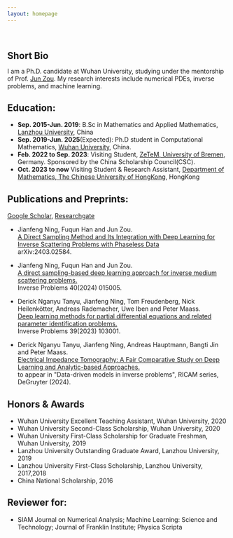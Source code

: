 ```yaml
---
layout: homepage
---
```


<h1 id="about-me"></h1>

<h2 style="margin: 60px 0px 10px;">Short Bio</h2>

I am a Ph.D. candidate at Wuhan University, studying under the mentorship of Prof. [Jun Zou](https://www.math.cuhk.edu.hk/~zou/).  My research interests include numerical PDEs, inverse problems, and machine learning.


## Education:

- **Sep. 2015-Jun. 2019**: B.Sc in Mathematics and Applied Mathematics, [Lanzhou University](https://www.lzu.edu.cn/), China
- **Sep. 2019-Jun. 2025**(Expected): Ph.D student in Computational Mathematics, [Wuhan University](https://www.whu.edu.cn/), China.
- **Feb. 2022 to Sep. 2023**: Visiting Student, [ZeTeM, University of Bremen](https://www.math.uni-bremen.de/zetem/cms/detail.php?template=parse_title&person=ueber), Germany. Sponsored by the China Scholarship Council(CSC).
- **Oct. 2023 to now** Visiting Student & Research Assistant, [Department of Mathematics, The Chinese University of HongKong](https://www.math.cuhk.edu.hk/), HongKong

## Publications and Preprints:
[Google Scholar](https://scholar.google.com.hk/citations?user=pn5b5Q4AAAAJ&hl=en), [Researchgate](https://www.researchgate.net/profile/Jianfeng-Ning-2/research)

- Jianfeng Ning, Fuqun Han and Jun Zou.<br>
[A Direct Sampling Method and Its Integration with Deep Learning for Inverse Scattering Problems with Phaseless Data](https://arxiv.org/abs/2403.02584)<br>
arXiv:2403.02584.

- Jianfeng Ning, Fuqun Han and Jun Zou.<br>
[A direct sampling-based deep learning approach for inverse medium scattering problems.](https://iopscience.iop.org/article/10.1088/1361-6420/ad0dba/meta)<br>
Inverse Problems 40(2024) 015005.

- Derick Nganyu Tanyu, Jianfeng Ning, Tom Freudenberg, Nick Heilenkötter, Andreas Rademacher, Uwe Iben and Peter Maass. <br> [Deep learning methods for partial differential equations and related parameter identification problems.](https://iopscience.iop.org/article/10.1088/1361-6420/ace9d4)<br>
Inverse Problems 39(2023) 103001.

- Derick Nganyu Tanyu, Jianfeng Ning, Andreas Hauptmann, Bangti Jin and Peter Maass. <br>
[Electrical Impedance Tomography: A Fair Comparative Study on Deep Learning and Analytic-based Approaches.](https://arxiv.org/abs/2310.18636)<br>
to appear in "Data-driven models in inverse problems", RICAM series, DeGruyter (2024).

## Honors & Awards

- Wuhan University Excellent Teaching Assistant, Wuhan University, 2020
- Wuhan University Second-Class Scholarship, Wuhan University, 2020
- Wuhan University First-Class Scholarship for Graduate Freshman, Wuhan University, 2019
- Lanzhou University Outstanding Graduate Award, Lanzhou University, 2019
- Lanzhou University First-Class Scholarship, Lanzhou University, 2017,2018
- China National Scholarship, 2016

## Reviewer for:

- SIAM Journal on Numerical Analysis;  Machine Learning: Science and Technology;  Journal of Franklin Institute;  Physica Scripta





